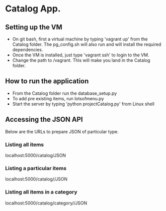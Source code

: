 # Catalog App.

## Setting up the VM
- On git bash, first a virtual machine by typing 'vagrant up' from the Catalog folder. The pg_config.sh will also run and will install the required dependencies.
- Once the VM is installed, just type 'vagrant ssh' to login to the VM.
- Change the path to /vagrant. This will make you land in the Catalog folder.

## How to run the application
- From the Catalog folder run the database_setup.py
- To add pre existing items, run lotsofmenu.py
- Start the server by typing 'python projectCatalog.py' from Linux shell

## Accessing the JSON API
Below are the URLs to prepare JSON of particular type.
### Listing all items
localhost:5000/catalog/JSON
### Listing a particular items
localhost:5000/catalog/<itemId>/JSON
### Listing all items in a category
localhost:5000/catalog/category/<categoryId>/JSON

